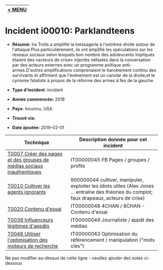 |[< MENU](../README.md)|
|---|
# Incident i00010: Parklandteens

* **Résumé:** Ira Trolls a amplifié la messagerie à l'extrême droite autour de l'attaque.Plus particulièrement, ils ont amplifié les spéculations sur les réseaux sociaux selon lesquels bon nombre des adolescents impliqués étaient des «acteurs de crise» injectés néfastes dans la conversation par des acteurs externes avec un programme poltique anti-armes.D'autres amplifications comprenaient le harcèlement continu des survivants et affirment que l'événement est un canular de la droite;et le cynisme fataliste à propos de la réforme des armes à feu de la gauche.

* **Type d'incident**: incident

* **Année commencée:** 2018

* **Pays:** Inconnu, USA

* **Trouvé via:**

* **Date ajoutée:** 2019-02-01
 

|Technique |Description donnée pour cet incident |
|--------- |------------------------- |
|[T0007 Créer des pages et des groupes de médias sociaux inauthentiques](../../generated_pages/techniques/T0007.md) |IT00000045 FB Pages / groupes / profils |
|[T0010 Cultiver les agents ignorants](../../generated_pages/techniques/T0010.md) |It00000044 cultiver, manipuler, exploiter les idiots utiles (Alex Jones ... entraîne des théories du complot; faux drapeaux, acteurs de crise) |
|[T0020 Contenu d'essai](../../generated_pages/techniques/T0020.md) |IT00000048 4CHAN / 8CHAN - Contenu d'essai |
|[T0039 Influenceurs légitimes d'appâts](../../generated_pages/techniques/T0039.md) |IT00000049 Journaliste / appât des médias |
|[T0046 Utiliser l'optimisation des moteurs de recherche](../../generated_pages/techniques/T0046.md) |IT00000043 Optimisation du référencement / manipulation ("mots clés") |


Ne pas modifier au-dessus de cette ligne - veuillez ajouter des notes ci-dessous